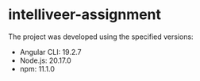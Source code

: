 # intelliveer-assignment

The project was developed using the specified versions:
- Angular CLI: 19.2.7
- Node.js: 20.17.0
- npm: 11.1.0